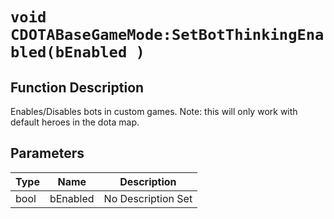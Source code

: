 # `void CDOTABaseGameMode:SetBotThinkingEnabled(bEnabled )`
## Function Description
Enables/Disables bots in custom games. Note: this will only work with default heroes in the dota map.
## Parameters
Type|Name|Description
--|--|--
bool|bEnabled|No Description Set
